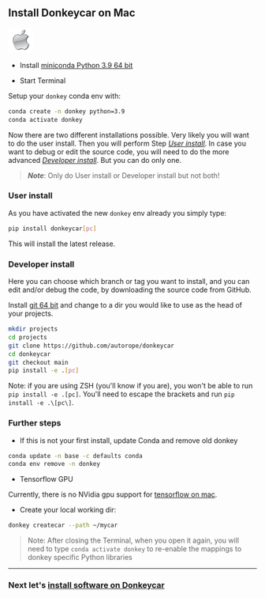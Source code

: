 ## Install Donkeycar on Mac

![donkey](/assets/logos/apple_logo.jpg)

* Install [miniconda Python 3.9 64 bit](https://conda.io/miniconda.html)

* Start Terminal

Setup your `donkey` conda env with:

```bash
conda create -n donkey python=3.9
conda activate donkey
```

Now there are two different installations possible. Very likely you will 
want to do the user install. Then you will perform Step 
[_User install_](#user-install). In case 
you want to debug or edit the source code, you will need to do the more advanced 
[_Developer install_](#developer-install). But you can do only one.

> _**Note**_: Only do User install or Developer install but not both!

### User install

As you have activated the new `donkey` env already you simply type:

```bash
pip install donkeycar[pc]
```
This will install the latest release.

### Developer install

Here you can choose which branch or tag you want to install, and you can 
edit and/or debug the code, by downloading the source code from GitHub.

Install [git 64 bit](https://www.atlassian.com/git/tutorials/install-git) 
and change to a dir you would like to use as the head of your projects. 

```bash
mkdir projects
cd projects
git clone https://github.com/autorope/donkeycar
cd donkeycar
git checkout main
pip install -e .[pc]
```

Note: if you are using ZSH (you'll know if you are), you won't be able to 
run `pip install -e .[pc]`. You'll need to escape the brackets and run 
`pip install -e .\[pc\]`.

### Further steps

* If this is not your first install, update Conda and remove old donkey

```bash
conda update -n base -c defaults conda
conda env remove -n donkey
```

* Tensorflow GPU

Currently, there is no NVidia gpu support for 
[tensorflow on mac](https://www.tensorflow.org/install#install-tensorflow).

* Create your local working dir:

```bash
donkey createcar --path ~/mycar
```

> Note: After closing the Terminal, when you open it again, you will need to 
> type
>`conda activate donkey`
> to re-enable the mappings to donkey specific 
> Python libraries

----

### Next let's [install software on Donkeycar](/guide/install_software/#step-2-install-software-on-donkeycar)
